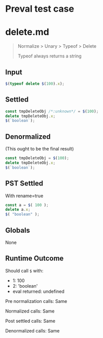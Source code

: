 # Preval test case

# delete.md

> Normalize > Unary > Typeof > Delete
>
> Typeof always returns a string

## Input

`````js filename=intro
$(typeof delete $(100).x);
`````


## Settled


`````js filename=intro
const tmpDeleteObj /*:unknown*/ = $(100);
delete tmpDeleteObj.x;
$(`boolean`);
`````


## Denormalized
(This ought to be the final result)

`````js filename=intro
const tmpDeleteObj = $(100);
delete tmpDeleteObj.x;
$(`boolean`);
`````


## PST Settled
With rename=true

`````js filename=intro
const a = $( 100 );
delete a.x;
$( "boolean" );
`````


## Globals


None


## Runtime Outcome


Should call `$` with:
 - 1: 100
 - 2: 'boolean'
 - eval returned: undefined

Pre normalization calls: Same

Normalized calls: Same

Post settled calls: Same

Denormalized calls: Same
